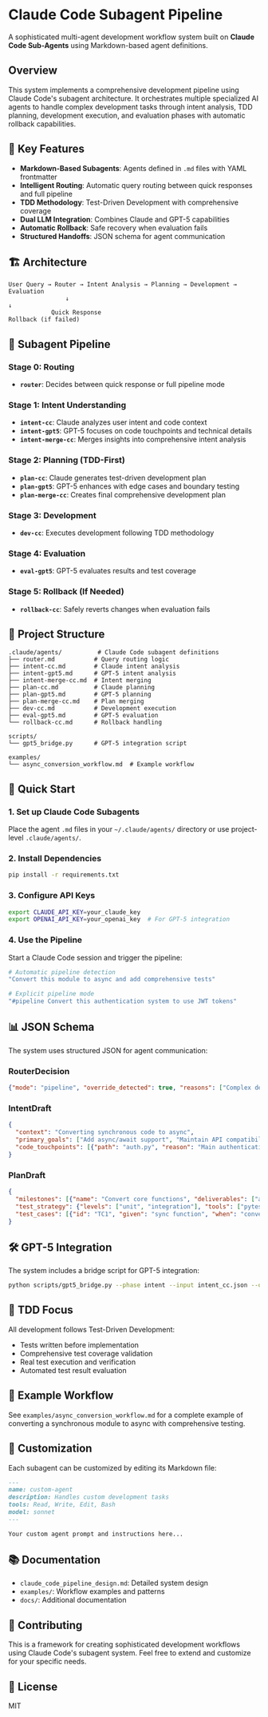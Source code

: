 # Claude Code Subagent Pipeline

A sophisticated multi-agent development workflow system built on **Claude Code Sub-Agents** using Markdown-based agent definitions.

## Overview

This system implements a comprehensive development pipeline using Claude Code's subagent architecture. It orchestrates multiple specialized AI agents to handle complex development tasks through intent analysis, TDD planning, development execution, and evaluation phases with automatic rollback capabilities.

## 🚀 Key Features

- **Markdown-Based Subagents**: Agents defined in `.md` files with YAML frontmatter
- **Intelligent Routing**: Automatic query routing between quick responses and full pipeline
- **TDD Methodology**: Test-Driven Development with comprehensive coverage
- **Dual LLM Integration**: Combines Claude and GPT-5 capabilities
- **Automatic Rollback**: Safe recovery when evaluation fails
- **Structured Handoffs**: JSON schema for agent communication

## 🏗️ Architecture

```
User Query → Router → Intent Analysis → Planning → Development → Evaluation
                ↓                                                      ↓
            Quick Response                                      Rollback (if failed)
```

## 🤖 Subagent Pipeline

### Stage 0: Routing
- **`router`**: Decides between quick response or full pipeline mode

### Stage 1: Intent Understanding
- **`intent-cc`**: Claude analyzes user intent and code context
- **`intent-gpt5`**: GPT-5 focuses on code touchpoints and technical details
- **`intent-merge-cc`**: Merges insights into comprehensive intent analysis

### Stage 2: Planning (TDD-First)
- **`plan-cc`**: Claude generates test-driven development plan
- **`plan-gpt5`**: GPT-5 enhances with edge cases and boundary testing
- **`plan-merge-cc`**: Creates final comprehensive development plan

### Stage 3: Development
- **`dev-cc`**: Executes development following TDD methodology

### Stage 4: Evaluation
- **`eval-gpt5`**: GPT-5 evaluates results and test coverage

### Stage 5: Rollback (If Needed)
- **`rollback-cc`**: Safely reverts changes when evaluation fails

## 📁 Project Structure

```
.claude/agents/          # Claude Code subagent definitions
├── router.md           # Query routing logic
├── intent-cc.md        # Claude intent analysis
├── intent-gpt5.md      # GPT-5 intent analysis
├── intent-merge-cc.md  # Intent merging
├── plan-cc.md          # Claude planning
├── plan-gpt5.md        # GPT-5 planning
├── plan-merge-cc.md    # Plan merging
├── dev-cc.md           # Development execution
├── eval-gpt5.md        # GPT-5 evaluation
└── rollback-cc.md      # Rollback handling

scripts/
└── gpt5_bridge.py      # GPT-5 integration script

examples/
└── async_conversion_workflow.md  # Example workflow
```

## 🚀 Quick Start

### 1. Set up Claude Code Subagents
Place the agent `.md` files in your `~/.claude/agents/` directory or use project-level `.claude/agents/`.

### 2. Install Dependencies
```bash
pip install -r requirements.txt
```

### 3. Configure API Keys
```bash
export CLAUDE_API_KEY=your_claude_key
export OPENAI_API_KEY=your_openai_key  # For GPT-5 integration
```

### 4. Use the Pipeline
Start a Claude Code session and trigger the pipeline:

```bash
# Automatic pipeline detection
"Convert this module to async and add comprehensive tests"

# Explicit pipeline mode
"#pipeline Convert this authentication system to use JWT tokens"
```

## 📊 JSON Schema

The system uses structured JSON for agent communication:

### RouterDecision
```json
{"mode": "pipeline", "override_detected": true, "reasons": ["Complex development task"]}
```

### IntentDraft
```json
{
  "context": "Converting synchronous code to async",
  "primary_goals": ["Add async/await support", "Maintain API compatibility"],
  "code_touchpoints": [{"path": "auth.py", "reason": "Main authentication logic"}]
}
```

### PlanDraft
```json
{
  "milestones": [{"name": "Convert core functions", "deliverables": ["async auth methods"]}],
  "test_strategy": {"levels": ["unit", "integration"], "tools": ["pytest-asyncio"]},
  "test_cases": [{"id": "TC1", "given": "sync function", "when": "converted", "then": "async compatible"}]
}
```

## 🛠️ GPT-5 Integration

The system includes a bridge script for GPT-5 integration:

```bash
python scripts/gpt5_bridge.py --phase intent --input intent_cc.json --output intent_gpt5.json
```

## 🧪 TDD Focus

All development follows Test-Driven Development:
- Tests written before implementation
- Comprehensive test coverage validation
- Real test execution and verification
- Automated test result evaluation

## 📖 Example Workflow

See `examples/async_conversion_workflow.md` for a complete example of converting a synchronous module to async with comprehensive testing.

## 🔧 Customization

Each subagent can be customized by editing its Markdown file:

```markdown
---
name: custom-agent
description: Handles custom development tasks
tools: Read, Write, Edit, Bash
model: sonnet
---

Your custom agent prompt and instructions here...
```

## 📚 Documentation

- `claude_code_pipeline_design.md`: Detailed system design
- `examples/`: Workflow examples and patterns
- `docs/`: Additional documentation

## 🤝 Contributing

This is a framework for creating sophisticated development workflows using Claude Code's subagent system. Feel free to extend and customize for your specific needs.

## 📄 License

MIT